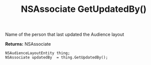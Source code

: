 ﻿---
uid: crmscript_ref_NSAudienceLayoutEntity_GetUpdatedBy
title: NSAssociate GetUpdatedBy()
intellisense: NSAudienceLayoutEntity.GetUpdatedBy
keywords: NSAudienceLayoutEntity, GetUpdatedBy
so.topic: reference
---

Name of the person that last updated the Audience layout

**Returns:** NSAssociate


```crmscript
NSAudienceLayoutEntity thing;
NSAssociate updatedBy  = thing.GetUpdatedBy();
```


